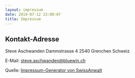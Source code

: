 ```yaml
---
layout: impressum
date: 2019-07-12 23:00:07
title: Impressum
---
```

## Kontakt-Adresse

Steve Aschwanden
Dammstrasse 4
2540 Grenchen
Schweiz

E-Mail:
steve.aschwanden@bluewin.ch

Quelle: [Impressum-Generator von SwissAnwalt](https://www.swissanwalt.ch/impressum-generator.aspx)
